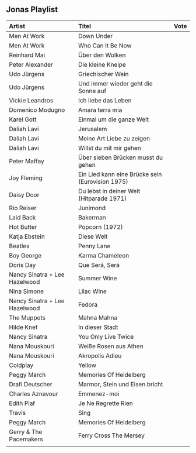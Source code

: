 
<head>
<meta charset='UTF-8'>
<style>
/*@font-face { font-family: 'egypt';  src: url( './AaronUMdCPhoneticAlpha100.ttf' ); unicode-range: U+13000-1342f; }*/
@font-face { font-family: 'flow';  src: local( 'jizura3b'              ); /*url( './fonts/jizura3b.ttf'               );*/ unicode-range: U+0e000-0efff; }
/*@font-face { font-family: 'bigshoulders';  src: url( './BigShouldersText-SemiBold.ttf' ); }*/
@font-face { font-family: 'bigshoulders';  src: url( './Anton-Regular.ttf' ); }

/* thx to https://developer.mozilla.org/en-US/docs/Web/CSS/line-height-step */
:root {
  --title-font:           bigshoulders;
  --text-color:           #555;
  --link-color:           #f55;
  --mktw-font-size:       6mm;
  --mktw-grid:            8mm;
  font-size:              var(--mktw-font-size);
  line-height-step:       var(--mktw-grid); }

html, body {
  /*background-color:       #9eaeb5;*/
  /*height:                 100vh;*/
  /*width:                  100vw;*/
  padding:                0mm;
  margin:                 0mm;
  color:                  var(--text-color);
  /*position:               absolute;*/
  /*overflow:               hidden;*/
  /*font-size:              6mm;*/
  font-family:            'egypt';
}


jzr {
  display:                block;
  white-space:            nowrap;
  color:                  red; }

table {
  /*table-layout:           fixed;*/
  /*width:                  100%;*/
  border-collapse:        collapse;
  border:                 1px solid black; }

table td,
table th {
  border:                 1px solid black; }

article {
  display:                block;
  padding:                var(--mktw-grid); }

spacer {
  display:                block;
  min-height:             20mm; }

.flow { font-family: 'flow'; }

/*table {
  table-layout:           auto;
  width:                  100%; }
*/
td, th {
  overflow:               hidden;
  white-space:            nowrap;
  text-overflow:          ellipsis; }

/*col:nth-child( 3 ),
col:nth-child( 3 ) {
  background:  pink;
  width:              10%;
*/

col:nth-child( 1 ) {
  min-width:              25%mm !important;
  max-width:              25%mm !important;
  width:                  25%mm !important; }

col:nth-child( 2 ) {
  min-width:              75% !important;
  max-width:              75% !important;
  width:                  75% !important; }

col:nth-child( 3 ) {
  min-width:              10mm !important;
  max-width:              10mm !important;
  width:                  10mm !important; }

td:nth-child( 2 ) {
  font-family:            var(--title-font);
  /*font-family:            'bigshoulders';*/
  font-size:              8mm; }

td a          { text-decoration: none; color:  var(--link-color); }
td a:link     { text-decoration: none; color:  var(--link-color); }
td a:visited  { text-decoration: none; color:  var(--link-color); }
td a:focus    { text-decoration: none; color:  var(--link-color); }
td a:hover    { text-decoration: none; color:  var(--link-color); }
td a:active   { text-decoration: none; color:  var(--link-color); }

h1, h2, h3, h4, h5, h6 {
  font-weight:            normal;
  font-family:            var(--title-font); }

</style>
</head>

<article>


## Jonas Playlist




| Artist                        | Titel                                                                                           | Vote      |
| :------                       | :-----                                                                                          | --------- |
| Men At Work                   | [Down Under](https://www.youtube.com/watch?v=XfR9iY5y94s)                                       |           |
| Men At Work                   | [Who Can It Be Now](https://www.youtube.com/watch?v=SECVGN4Bsgg)                                |           |
| Reinhard Mai                  | [Über den Wolken](https://www.youtube.com/watch?v=fZMFF8QH3ew)                                  |           |
| Peter Alexander               | [Die kleine Kneipe](https://www.youtube.com/watch?v=A10I_3e8B_I)                                |           |
| Udo Jürgens                   | [Griechischer Wein](https://www.youtube.com/watch?v=eKveb4BjK_c)                                |           |
| Udo Jürgens                   | [Und immer wieder geht die Sonne auf](https://www.youtube.com/watch?v=s06hmLSxNFM)              |           |
| Vickie Leandros               | [Ich liebe das Leben](https://www.youtube.com/watch?v=7_FsW8RPCTc)                              |           |
| Domenico Modugno              | [Amara terra mia](https://www.youtube.com/watch?v=oRa39T_O4yU)                                  |           |
| Karel Gott                    | [Einmal um die ganze Welt](https://www.youtube.com/watch?v=gHEa2Oyo1bY)                         |           |
| Daliah Lavi                   | [Jerusalem](https://www.youtube.com/watch?v=JqiFmIJSWaI)                                        |           |
| Daliah Lavi                   | [Meine Art Liebe zu zeigen](https://www.youtube.com/watch?v=WvgyQmBxko0)                        |           |
| Daliah Lavi                   | [Willst du mit mir gehen](https://www.youtube.com/watch?v=yIRKlvhDP_w)                          |           |
| Peter Maffay                  | [Über sieben Brücken musst du gehen](https://www.youtube.com/watch?v=eKwl5HclBeQ)               |           |
| Joy Fleming                   | [Ein Lied kann eine Brücke sein (Eurovision 1975)](https://www.youtube.com/watch?v=pzDzm3gq530) |           |
| Daisy Door                    | [Du lebst in deiner Welt (Hitparade 1971)](https://www.youtube.com/watch?v=2pM_FAkSVlM)         |           |
| Rio Reiser                    | Junimond                                                                                        |           |
| Laid Back                     | [Bakerman](https://www.youtube.com/watch?v=yByP88jUQH4)                                         |           |
| Hot Butter                    | [Popcorn (1972)](https://www.youtube.com/watch?v=YK3ZP6frAMc)                                   |           |
| Katja Ebstein                 | Diese Welt                                                                                      |           |
| Beatles                       | Penny Lane                                                                                      |           |
| Boy George                    | Karma Chameleon                                                                                 |           |
| Doris Day                     | Que Será, Será                                                                                  |           |
| Nancy Sinatra + Lee Hazelwood | Summer Wine                                                                                     |           |
| Nina Simone                   | [Lilac Wine](https://www.youtube.com/watch?v=LT38CIgRse4)                                       |           |
| Nancy Sinatra + Lee Hazelwood | Fedora                                                                                          |           |
| The Muppets                   | [Mahna Mahna](https://www.youtube.com/watch?v=zb47CstE7R4)                                      |           |
| Hilde Knef                    | In dieser Stadt                                                                                 |           |
| Nancy Sinatra                 | You Only Live Twice                                                                             |           |
| Nana Mouskouri                | Weiße Rosen aus Athen                                                                           |           |
| Nana Mouskouri                | Akropolis Adieu                                                                                 |           |
| Coldplay                      | [Yellow](https://www.youtube.com/watch?v=yKNxeF4KMsY)                                           |           |
| Peggy March                   | [Memories Of Heidelberg](https://www.youtube.com/watch?v=4tB9FNZxB6g)                           |           |
| Drafi Deutscher               | [Marmor, Stein und Eisen bricht](https://www.youtube.com/watch?v=BTmtOd4mpco)                   |           |
| Charles Aznavour              | [Emmenez-moi](https://www.youtube.com/watch?v=0OrKMaeQUx0)                                      |           |
| Edith Piaf                    | [Je Ne Regrette Rien](https://www.youtube.com/watch?v=fpHAsb2XQOY)                              |           |
| Travis                        | [Sing](https://www.youtube.com/watch?v=eYO1-gGWJyo)                                             |           |
| Peggy March                   | [Memories Of Heidelberg](https://www.youtube.com/watch?v=4tB9FNZxB6g)                           |           |
| Gerry & The Pacemakers        | [Ferry Cross The Mersey](https://www.youtube.com/watch?v=08083BNaYcA)                           |           |
|                               |                                                                                                 |           |

</article>
<spacer></spacer>
